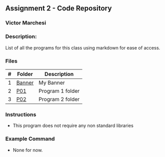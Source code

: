 ##  Assignment 2 - Code Repository
### Victor Marchesi
### Description:

List of all the programs for this class using markdown for ease of access.

### Files

|   #   | Folder    | Description                      |
| :---: | -------- | -------------------------------- |
|   1   | [Banner](./Banner) | My Banner |
|   2   | [P01](./P01) | Program 1 folder |
|   3   | [P02](./P02) | Program 2 folder |

### Instructions

- This program does not require any non standard libraries

### Example Command

- None for now.
